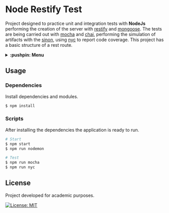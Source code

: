 # Node Restify Test
Project designed to practice unit and integration tests with **NodeJs** performing the creation of the server with [restify](http://restify.com/) and [mongoose](https://mongoosejs.com/). The tests are being carried out with [mocha](https://mochajs.org/) and [chai](https://www.chaijs.com/), performing the simulation of artifacts with the [sinon](https://sinonjs.org/), using [nyc](https://istanbul.js.org/) to report code coverage. This project has a basic structure of a rest route.

<details>
  <summary>
    <strong>:pushpin: Menu</strong>
  </summary>
  <br>
  
> - [_**Usage**_](#usage)
>   - [_Dependencies_](#dependencies)
>   - [_Scripts_](#scripts)
> - [_**License**_](#license)
  
</details>

## Usage
### Dependencies
Install dependencies and modules.

```bash
$ npm install
```

### Scripts
After installing the dependencies the application is ready to run.

```bash
# Start
$ npm start
$ npm run nodemon
```

```bash
# Test
$ npm run mocha
$ npm run nyc
```

## License
Project developed for academic purposes.

[![License: MIT](https://img.shields.io/badge/License-MIT-blue.svg)](./LICENSE)
